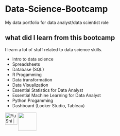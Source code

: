 # Data-Science-Bootcamp
My data portfolio for data analyst/data scientist role

## what did I learn from this bootcamp

I learn a lot of stuff related to data science skills.

- Intro to data science
- Spreadsheets
- Database (SQL)
- R Progamming
- Data transformation
- Data Visualization
- Essential Statistics for Data Analyst
- Essential Machine Learning for Data Analyst
- Python Progamming
- Dashboard (Looker Studio, Tableau)

<a href="https://www.linkedin.com/in/thanavut-tantanasakda-418890218/"><img align="left" src="https://raw.githubusercontent.com/yushi1007/yushi1007/main/images/linkedin.svg" alt="Yu Shi | LinkedIn" width="40px"/></a>
<a href="https://api.badgr.io/public/assertions/mz_j1t6zTQ6KYD36nPym-g?identity__email=thanavut32769%40gmail.com/"><img align="center" src="https://github.com/Songblabla/data-science-bootcamp/assets/88870992/8dcf607f-f26f-453d-b22c-b870adc29879" width="60px"/></a>   

